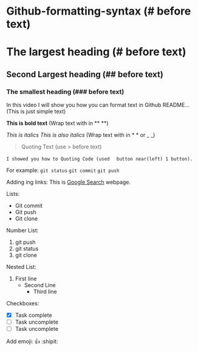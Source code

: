 # Github-formatting-syntax (# before text)
# The largest heading (# before text)
## Second Largest heading (## before text)
### The smallest heading (### before text)
In this video I will show you how you can format text in Github README...(This is just simple text)

**This is bold text** (Wrap text with in ** **)

*This is italics* _This is also italics_ (Wrap text with in * * or _ _)

> Quoting Text (use > before text)

`I showed you how to Quoting Code (used ` ` button near(left) 1 button).`


For example:
`git status`
`git commit`
`git push`

Adding ing links:
This is [Google Search](https://www.google.com) webpage.

Lists:
* Git commit
* Git push
* Git clone

Number List:
1. git push
2. git status
3. git clone

Nested List:
1. First line
   * Second Line
     * Third line
     
Checkboxes:
- [x] Task complete
- [ ] Task uncomplete
- [ ] Task uncomplete

Add emoji:
:+1:
:shipit:

